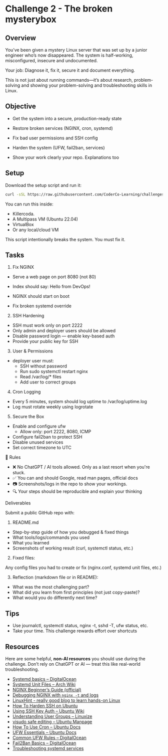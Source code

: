 # Challenge 2 - The broken mysterybox

## Overview

You’ve been given a mystery Linux server that was set up by a junior engineer who’s now disappeared. The system is half-working, misconfigured, insecure and undocumented.

Your job: Diagnose it, fix it, secure it and document everything.

This is not just about running commands—it’s about research, problem-solving and showing your problem-solving and troubleshooting skills in Linux. 

## Objective

- Get the system into a secure, production-ready state

- Restore broken services (NGINX, cron, systemd)

- Fix bad user permissions and SSH config

- Harden the system (UFW, fail2ban, services)

- Show your work clearly your repo. Explanations too

## Setup

Download the setup script and run it:

```bash
curl -sSL https://raw.githubusercontent.com/CoderCo-Learning/challenges/main/challenge2/setup.sh | sudo bash
```

You can run this inside:

- Killercoda.
- A Multipass VM (Ubuntu 22.04)
- VirtualBox
- Or any local/cloud VM

This script intentionally breaks the system. You must fix it.


## Tasks

1. Fix NGINX

- Serve a web page on port 8080 (not 80)

- Index should say: Hello from DevOps!

- NGINX should start on boot

- Fix broken systemd override

2. SSH Hardening

- SSH must work only on port 2222
- Only admin and deployer users should be allowed
- Disable password login — enable key-based auth
- Provide your public key for SSH

3. User & Permissions

- deployer user must:
  - SSH without password
  - Run sudo systemctl restart nginx
  - Read /var/log/* files
  - Add user to correct groups

4. Cron Logging

- Every 5 minutes, system should log uptime to /var/log/uptime.log
- Log must rotate weekly using logrotate

5. Secure the Box

- Enable and configure ufw
  - Allow only: port 2222, 8080, ICMP
- Configure fail2ban to protect SSH
- Disable unused services
- Set correct timezone to UTC

🚫 Rules

- ❌ No ChatGPT / AI tools allowed. Only as a last resort when you're stuck. 
- ✅ You can and should Google, read man pages, official docs
- 📷 Screenshots/logs in the repo to show your workings. 
- 🔍 Your steps should be reproducible and explain your thinking

Deliverables

Submit a public GitHub repo with:

1. README.md

- Step-by-step guide of how you debugged & fixed things
- What tools/logs/commands you used
- What you learned
- Screenshots of working result (curl, systemctl status, etc.)

2. Fixed files:

Any config files you had to create or fix (nginx.conf, systemd unit files, etc.)

3. Reflection (markdown file or in README):

- What was the most challenging part?
- What did you learn from first principles (not just copy-paste)?
- What would you do differently next time?

## Tips

- Use journalctl, systemctl status, nginx -t, sshd -T, ufw status, etc.
- Take your time. This challenge rewards effort over shortcuts

## Resources 

Here are some helpful, **non-AI resources** you should use during the challenge. Don’t rely on ChatGPT or AI — treat this like real-world troubleshooting.


- [Systemd basics – DigitalOcean](https://www.digitalocean.com/community/tutorials/understanding-systemd-units-and-unit-files)
- [Systemd Unit Files – Arch Wiki](https://wiki.archlinux.org/title/systemd#Unit_files)
- [NGINX Beginner’s Guide (official)](https://nginx.org/en/docs/beginners_guide.html)
- [Debugging NGINX with `nginx -t` and logs](https://nginx.org/en/docs/syntax.html)
- [LinuxHint - really good blog to learn hands-on Linux ](https://linuxhint.com/)
- [How To Harden SSH on Ubuntu](https://www.digitalocean.com/community/tutorials/how-to-harden-openssh-on-ubuntu-20-04)
- [Using SSH Key Auth – Ubuntu Wiki](https://help.ubuntu.com/community/SSH/OpenSSH/Keys)
- [Understanding User Groups – Linuxize](https://linuxize.com/post/how-to-add-user-to-group-in-linux/)
- [visudo safe editing – Ubuntu Manpage](https://manpages.ubuntu.com/manpages/focal/man8/visudo.8.html)
- [How To Use Cron – Ubuntu Docs](https://help.ubuntu.com/community/CronHowto)
- [UFW Essentials – Ubuntu Docs](https://help.ubuntu.com/community/UFW)
- [Common UFW Rules – DigitalOcean](https://www.digitalocean.com/community/tutorials/ufw-essentials-common-firewall-rules-and-commands)
- [Fail2Ban Basics – DigitalOcean](https://www.digitalocean.com/community/tutorials/how-to-protect-ssh-with-fail2ban-on-ubuntu-20-04)
- [Troubleshooting systemd services](https://www.freedesktop.org/software/systemd/man/systemd-analyze.html)